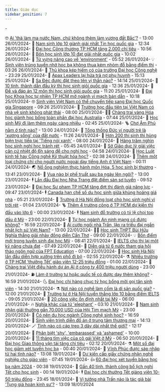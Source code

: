 ```yaml
---
title: Giáo dục
sidebar_position: 7
---
```


<!-- vnexpress-giao-duc:START -->- 
 🤓 [Ai &#39;thà làm ma nước Nam, chứ không thèm làm vương đất Bắc&#39;?](https://vnexpress.net/ai-tha-lam-ma-nuoc-nam-chu-khong-them-lam-vuong-dat-bac-4705603.html) - 13:00 26/01/2024- 
 🦆 [Nam sinh lớp 10 giành giải nhất Tin học quốc gia](https://vnexpress.net/nam-sinh-lop-10-gianh-giai-nhat-tin-hoc-quoc-gia-4705508.html) - 12:34 26/01/2024- 
 🦩 [Đại học Công thương TP HCM tăng 2.000 chỉ tiêu](https://vnexpress.net/dai-hoc-cong-thuong-tp-hcm-tang-2-000-chi-tieu-4704627.html) - 10:56 26/01/2024- 
 🌮 [Bốn học sinh lớp 10 đạt giải nhất quốc gia](https://vnexpress.net/bon-hoc-sinh-lop-10-dat-giai-nhat-quoc-gia-4705350.html) - 10:02 26/01/2024- 
 🔭 [Từ vựng nâng cao về &#39;environment&#39;](https://vnexpress.net/tu-vung-nang-cao-ve-environment-4704601.html) - 05:52 26/01/2024- 
 💡 [Sinh viên trúng tuyển nhờ học bạ không thua kém nhóm đỗ bằng điểm thi](https://vnexpress.net/sinh-vien-trung-tuyen-nho-hoc-ba-khong-thua-kem-nhom-do-bang-diem-thi-4704983.html) - 03:26 26/01/2024- 
 🥰 [Thủ khoa kép hiếm có của trường Đại học Công nghệ](https://vnexpress.net/thu-khoa-kep-hiem-co-cua-truong-dai-hoc-cong-nghe-4705082.html) - 23:29 25/01/2024- 
 🐲 [Apax Leaders lại hứa trả nợ phụ huynh](https://vnexpress.net/apax-leaders-lai-hua-tra-no-phu-huynh-4705224.html) - 15:13 25/01/2024- 
 🦒 [Sa Đéc được đặt theo tên vị thần nào?](https://vnexpress.net/sa-dec-duoc-dat-theo-ten-vi-than-nao-4705192.html) - 14:14 25/01/2024- 
 🦆 [10 tỉnh, thành dẫn đầu kỳ thi học sinh giỏi quốc gia](https://vnexpress.net/10-tinh-thanh-dan-dau-ky-thi-hoc-sinh-gioi-quoc-gia-4705237.html) - 12:36 25/01/2024- 
 🧰 [Đề và đáp án 12 môn thi học sinh giỏi quốc gia](https://vnexpress.net/de-va-dap-an-12-mon-thi-hoc-sinh-gioi-quoc-gia-4705213.html) - 11:20 25/01/2024- 
 🐘 [Đại học Khoa học tự nhiên TP HCM mở ngành vi mạch bán dẫn](https://vnexpress.net/dai-hoc-khoa-hoc-tu-nhien-tp-hcm-mo-nganh-vi-mach-ban-dan-4705155.html) - 10:18 25/01/2024- 
 🤓 [Sinh viên Việt Nam có thể chuyển tiếp sang Đại học Quốc gia Singapore](https://vnexpress.net/sinh-vien-viet-nam-co-the-chuyen-tiep-sang-dai-hoc-quoc-gia-singapore-4705076.html) - 09:26 25/01/2024- 
 🧰 [Trường học đầu tiên tại Việt Nam có nhà vệ sinh không phát thải](https://vnexpress.net/truong-hoc-dau-tien-tai-viet-nam-co-nha-ve-sinh-khong-phat-thai-4694792.html) - 08:00 25/01/2024- 
 🧑‍💻 [Chàng trai vàng Hóa học giành học bổng toàn phần đại học Australia](https://vnexpress.net/chang-trai-vang-hoa-hoc-gianh-hoc-bong-toan-phan-dai-hoc-australia-4703676.html) - 07:44 25/01/2024- 
 🫶 [Học sinh Mỹ đi làm thêm ngày càng nhiều](https://vnexpress.net/hoc-sinh-my-di-lam-them-ngay-cang-nhieu-4704798.html) - 02:45 25/01/2024- 
 🪜 [Chợ Âm Phủ nằm ở tỉnh nào?](https://vnexpress.net/cho-am-phu-nam-o-tinh-nao-4704743.html) - 13:00 24/01/2024- 
 🎊 [Tổng thống Đức ví người trẻ là &#39;xương sống&#39; của đất nước](https://vnexpress.net/tong-thong-duc-vi-nguoi-tre-la-xuong-song-cua-dat-nuoc-4704628.html) - 11:26 24/01/2024- 
 🧐 [Hơn 200 thí sinh thi hùng biện trực tiếp tại &#39;Tiếng nói xanh&#39;](https://vnexpress.net/hon-200-thi-sinh-thi-hung-bien-truc-tiep-tai-tieng-noi-xanh-4704544.html) - 08:00 24/01/2024- 
 🌈 [Hàng trăm nghìn học sinh nghỉ học tránh rét](https://vnexpress.net/hang-tram-nghin-hoc-sinh-nghi-hoc-tranh-ret-4704489.html) - 05:45 24/01/2024- 
 🥰 [Sở Giáo dục lý giải việc căn cứ nhiệt độ 6h sáng để cho nghỉ học](https://vnexpress.net/so-giao-duc-ly-giai-viec-can-cu-nhiet-do-6h-sang-de-cho-nghi-hoc-4704500.html) - 04:58 24/01/2024- 
 🎡 [Học Luật kinh tế hay Công nghệ Kỹ thuật hóa học?](https://vnexpress.net/hoc-luat-kinh-te-hay-cong-nghe-ky-thuat-hoa-hoc-4704314.html) - 02:38 24/01/2024- 
 🎊 [Thêm một loại chứng chỉ cho người nước ngoài dạy tiếng Anh ở Việt Nam](https://vnexpress.net/them-mot-loai-chung-chi-cho-nguoi-nuoc-ngoai-day-tieng-anh-o-viet-nam-4703848.html) - 00:11 24/01/2024- 
 🌏 [Nổ ống nghiệm thực hành môn Hóa, 5 học sinh bị thương](https://vnexpress.net/no-ong-nghiem-thuc-hanh-mon-hoa-5-hoc-sinh-bi-thuong-4704306.html) - 13:41 23/01/2024- 
 🥸 [Vua nào bị phế truất sau ba ngày lên ngôi?](https://vnexpress.net/vua-nao-bi-phe-truat-sau-ba-ngay-len-ngoi-4704245.html) - 13:00 23/01/2024- 
 🕴 [Lần đầu Đại học Nha Trang đặt điểm sàn sơ tuyển](https://vnexpress.net/lan-dau-dai-hoc-nha-trang-dat-diem-san-so-tuyen-4704223.html) - 09:52 23/01/2024- 
 💂 [Đại học Sư phạm TP HCM tăng đợt thi đánh giá năng lực](https://vnexpress.net/dai-hoc-su-pham-tp-hcm-tang-dot-thi-danh-gia-nang-luc-4704083.html) - 09:47 23/01/2024- 
 🕴 [Canada hạn chế số du học sinh giữa khủng hoảng giá nhà](https://vnexpress.net/canada-han-che-so-du-hoc-sinh-giua-khung-hoang-gia-nha-4703997.html) - 05:21 23/01/2024- 
 🌋 [Trường ở Hà Nội đồng loạt cho học sinh nghỉ vì trời rét](https://vnexpress.net/truong-o-ha-noi-dong-loat-cho-hoc-sinh-nghi-vi-troi-ret-4703875.html) - 01:04 23/01/2024- 
 🪜 [Thêm 4 trường công ở TP HCM dự kiến thi đầu vào lớp 6](https://vnexpress.net/them-4-truong-cong-o-tp-hcm-du-kien-thi-dau-vao-lop-6-4703837.html) - 00:00 23/01/2024- 
 🕴 [Nam sinh đỗ trường có tỷ lệ chọi top đầu ở Mỹ](https://vnexpress.net/nam-sinh-do-truong-co-ty-le-choi-top-dau-o-my-4703611.html) - 23:00 22/01/2024- 
 🎃 [Tự học ngành An ninh mạng có được không?](https://vnexpress.net/tu-hoc-nganh-an-ninh-mang-co-duoc-khong-4701603.html) - 16:59 22/01/2024- 
 🦏 [Ai cướp ngôi nhà Trần, lập ra triều đại ngắn nhất lịch sử Việt Nam?](https://vnexpress.net/ai-cuop-ngoi-nha-tran-lap-ra-trieu-dai-ngan-nhat-lich-su-viet-nam-4703764.html) - 13:00 22/01/2024- 
 🧑‍🏫 [Học sinh THPT Bùi Hữu Nghĩa thắng giải nhảy đồng diễn Cần Thơ](https://vnexpress.net/hoc-sinh-thpt-bui-huu-nghia-thang-giai-nhay-dong-dien-can-tho-4703741.html) - 09:00 22/01/2024- 
 💡 [Bốn điểm mới trong tuyển sinh đại học Mỹ](https://vnexpress.net/bon-diem-moi-trong-tuyen-sinh-dai-hoc-my-4703013.html) - 08:41 22/01/2024- 
 🐎 [IELTS cho thi lại một kỹ năng chưa đạt](https://vnexpress.net/ielts-cho-thi-lai-mot-ky-nang-chua-dat-4703593.html) - 07:49 22/01/2024- 
 🧰 [Diễn giả từ 6 nước tham gia hội thảo ngôn ngữ của FPT Education](https://vnexpress.net/dien-gia-tu-6-nuoc-tham-gia-hoi-thao-ngon-ngu-cua-fpt-education-4703513.html) - 07:00 22/01/2024- 
 🙉 [Học sinh Hà Nội lần đầu diễn hợp xướng trên phố đi bộ](https://vnexpress.net/hoc-sinh-ha-noi-lan-dau-dien-hop-xuong-tren-pho-di-bo-4703415.html) - 02:55 22/01/2024- 
 ⚗️ [Nhiều trường ở TP HCM &#39;thưởng Tết&#39; giáo viên 12-25 triệu đồng](https://vnexpress.net/nhieu-truong-o-tp-hcm-thuong-tet-giao-vien-12-25-trieu-dong-4703392.html) - 01:00 22/01/2024- 
 🌝 [Chàng trai Việt điều hành dự án AI ở công ty 400 triệu người dùng](https://vnexpress.net/chang-trai-viet-dieu-hanh-du-an-ai-o-cong-ty-400-trieu-nguoi-dung-4702986.html) - 23:00 21/01/2024- 
 ⛽️ [Làm ở trường tư hoặc quốc tế có được dạy thêm không?](https://vnexpress.net/lam-o-truong-tu-hoac-quoc-te-co-duoc-day-them-khong-4703156.html) - 16:59 21/01/2024- 
 🌜 [Đại học chi hàng chục tỷ học bổng mời gọi tân sinh viên](https://vnexpress.net/dai-hoc-chi-hang-chuc-ty-hoc-bong-moi-goi-tan-sinh-vien-4701537.html) - 14:30 21/01/2024- 
 ⚗️ [Nơi nào có nghề làm cốm là di sản quốc gia?](https://vnexpress.net/noi-nao-co-nghe-lam-com-la-di-san-quoc-gia-4703372.html) - 12:00 21/01/2024- 
 🧰 [Trường tư ở Hà Nội tuyển thẳng lớp 10 bằng điểm IELTS](https://vnexpress.net/truong-tu-o-ha-noi-tuyen-thang-lop-10-bang-diem-ielts-4703336.html) - 09:05 21/01/2024- 
 🤗 [20 công việc ổn định nhất tại Mỹ](https://vnexpress.net/20-cong-viec-on-dinh-nhat-tai-my-4701615.html) - 06:00 21/01/2024- 
 🔥 [Nghĩa khác của từ &#39;elephant&#39;](https://vnexpress.net/nghia-khac-cua-tu-elephant-4703276.html) - 03:10 21/01/2024- 
 💪 [Nam sinh nhận giải thưởng gần 70.000 USD của Hội Tim mạch Mỹ](https://vnexpress.net/nam-sinh-nhan-giai-thuong-gan-70-000-usd-cua-hoi-tim-mach-my-4703061.html) - 23:00 20/01/2024- 
 💂 [Có nên du học ngành Công nghệ sinh học?](https://vnexpress.net/co-nen-du-hoc-nganh-cong-nghe-sinh-hoc-4702190.html) - 16:59 20/01/2024- 
 🌮 [Sinh viên trình diễn đồ án ở trung tâm thương mại](https://vnexpress.net/sinh-vien-trinh-dien-do-an-o-trung-tam-thuong-mai-4703167.html) - 14:13 20/01/2024- 
 🪄 [Tỉnh nào có cáp treo 3 dây dài nhất thế giới?](https://vnexpress.net/tinh-nao-co-cap-treo-3-day-dai-nhat-the-gioi-4703148.html) - 12:17 20/01/2024- 
 🎡 [Phân biệt &#39;shy&#39;, &#39;embarassed&#39; và &#39;ashamed&#39;](https://vnexpress.net/phan-biet-shy-embarassed-va-ashamed-4703120.html) - 10:00 20/01/2024- 
 🌈 [11 tháng tìm việc của cô gái Việt ở Mỹ](https://vnexpress.net/11-thang-tim-viec-cua-co-gai-viet-o-my-4702207.html) - 06:50 20/01/2024- 
 🎊 [Đại học Giao thông vận tải tăng chỉ tiêu](https://vnexpress.net/dai-hoc-giao-thong-van-tai-tang-chi-tieu-4702999.html) - 02:12 20/01/2024- 
 ⚗️ [Một số đại học giảm xét tuyển học bạ](https://vnexpress.net/mot-so-dai-hoc-giam-xet-tuyen-hoc-ba-4702448.html) - 00:40 20/01/2024- 
 🌁 [Vĩnh Phúc được sáp nhập từ hai tỉnh nào?](https://vnexpress.net/vinh-phuc-duoc-sap-nhap-tu-hai-tinh-nao-4702929.html) - 13:08 19/01/2024- 
 🦏 [Dự kiến cấp giấy chứng nhận nghề nghiệp cho giáo viên](https://vnexpress.net/du-kien-cap-giay-chung-nhan-nghe-nghiep-cho-giao-vien-4702680.html) - 07:45 19/01/2024- 
 👍 [60 đại học xét tuyển bằng học bạ năm 2024](https://vnexpress.net/60-dai-hoc-xet-tuyen-bang-hoc-ba-nam-2024-4701788.html) - 00:38 19/01/2024- 
 🌈 [Gần 40 tỉnh, thành công bố lịch nghỉ Tết cho học sinh](https://vnexpress.net/gan-40-tinh-thanh-cong-bo-lich-nghi-tet-cho-hoc-sinh-4702166.html) - 00:14 19/01/2024- 
 🕴 [Đại học chi thưởng Tết giảng viên 10-50 triệu đồng](https://vnexpress.net/dai-hoc-chi-thuong-tet-giang-vien-10-50-trieu-dong-4702104.html) - 23:45 18/01/2024- 
 🧰 [Vị tướng nhà Trần nào là tác giả bài &#39;Tụng giá hoàn kinh sư&#39;?](https://vnexpress.net/vi-tuong-nha-tran-nao-la-tac-gia-bai-tung-gia-hoan-kinh-su-4702447.html) - 13:09 18/01/2024<!-- vnexpress-giao-duc:END -->
